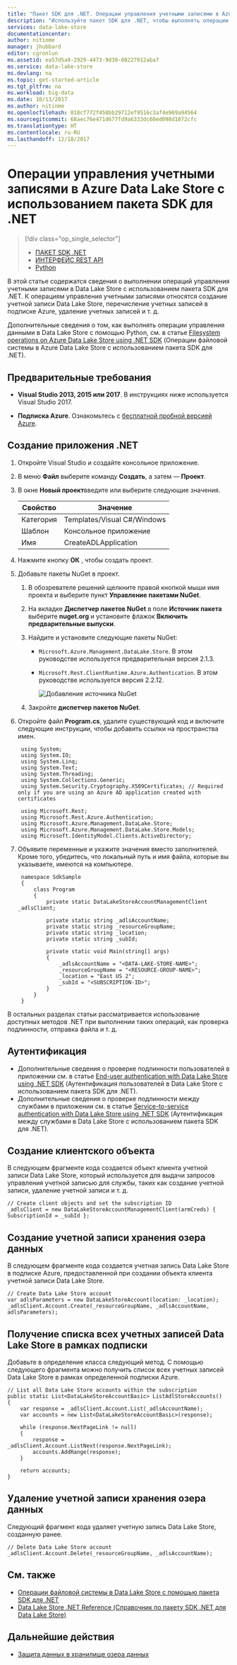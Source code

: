 ```yaml
---
title: "Пакет SDK для .NET. Операции управления учетными записями в Azure Data Lake Store | Документация Майкрософт"
description: "Используйте пакет SDK для .NET, чтобы выполнять операции управления учетными записями в Data Lake Store."
services: data-lake-store
documentationcenter: 
author: nitinme
manager: jhubbard
editor: cgronlun
ms.assetid: ea57d5a9-2929-4473-9d30-08227912aba7
ms.service: data-lake-store
ms.devlang: na
ms.topic: get-started-article
ms.tgt_pltfrm: na
ms.workload: big-data
ms.date: 10/13/2017
ms.author: nitinme
ms.openlocfilehash: 018cf772f458bb29712ef9516c3af4e969a94564
ms.sourcegitcommit: 68aec76e471d677fd9a6333dc60ed098d1072cfc
ms.translationtype: HT
ms.contentlocale: ru-RU
ms.lasthandoff: 12/18/2017
---
```

# <a name="account-management-operations-on-azure-data-lake-store-using-net-sdk"></a>Операции управления учетными записями в Azure Data Lake Store с использованием пакета SDK для .NET
> [!div class="op_single_selector"]
> * [ПАКЕТ SDK .NET](data-lake-store-get-started-net-sdk.md)
> * [ИНТЕРФЕЙС REST API](data-lake-store-get-started-rest-api.md)
> * [Python](data-lake-store-get-started-python.md)
>
>

В этой статье содержатся сведения о выполнении операций управления учетными записями в Data Lake Store с использованием пакета SDK для .NET. К операциям управления учетными записями относятся создание учетной записи Data Lake Store, перечисление учетных записей в подписке Azure, удаление учетных записей и т. д.

Дополнительные сведения о том, как выполнять операции управления данными в Data Lake Store с помощью Python, см. в статье [Filesystem operations on Azure Data Lake Store using .NET SDK](data-lake-store-data-operations-net-sdk.md) (Операции файловой системы в Azure Data Lake Store с использованием пакета SDK для .NET).

## <a name="prerequisites"></a>Предварительные требования
* **Visual Studio 2013, 2015 или 2017**. В инструкциях ниже используется Visual Studio 2017.

* **Подписка Azure**. Ознакомьтесь с [бесплатной пробной версией Azure](https://azure.microsoft.com/pricing/free-trial/).

## <a name="create-a-net-application"></a>Создание приложения .NET
1. Откройте Visual Studio и создайте консольное приложение.
2. В меню **Файл** выберите команду **Создать**, а затем — **Проект**.
3. В окне **Новый проект**введите или выберите следующие значения.

   | Свойство | Значение |
   | --- | --- |
   | Категория |Templates/Visual C#/Windows |
   | Шаблон |Консольное приложение |
   | Имя |CreateADLApplication |
4. Нажмите кнопку **ОК** , чтобы создать проект.
5. Добавьте пакеты NuGet в проект.

   1. В обозревателе решений щелкните правой кнопкой мыши имя проекта и выберите пункт **Управление пакетами NuGet**.
   2. На вкладке **Диспетчер пакетов NuGet** в поле **Источник пакета** выберите **nuget.org** и установите флажок **Включить предварительные выпуски**.
   3. Найдите и установите следующие пакеты NuGet:

      * `Microsoft.Azure.Management.DataLake.Store`. В этом руководстве используется предварительная версия 2.1.3.
      * `Microsoft.Rest.ClientRuntime.Azure.Authentication`. В этом руководстве используется версия 2.2.12.

        ![Добавление источника NuGet](./media/data-lake-store-get-started-net-sdk/data-lake-store-install-nuget-package.png "Создание учетной записи Azure Data Lake")
   4. Закройте **диспетчер пакетов NuGet**.
6. Откройте файл **Program.cs**, удалите существующий код и включите следующие инструкции, чтобы добавить ссылки на пространства имен.

        using System;
        using System.IO;
        using System.Linq;
        using System.Text;
        using System.Threading;
        using System.Collections.Generic;
        using System.Security.Cryptography.X509Certificates; // Required only if you are using an Azure AD application created with certificates
                
        using Microsoft.Rest;
        using Microsoft.Rest.Azure.Authentication;
        using Microsoft.Azure.Management.DataLake.Store;
        using Microsoft.Azure.Management.DataLake.Store.Models;
        using Microsoft.IdentityModel.Clients.ActiveDirectory;

7. Объявите переменные и укажите значения вместо заполнителей. Кроме того, убедитесь, что локальный путь и имя файла, которые вы указываете, имеются на компьютере.

        namespace SdkSample
        {
            class Program
            {
                private static DataLakeStoreAccountManagementClient _adlsClient;
                
                private static string _adlsAccountName;
                private static string _resourceGroupName;
                private static string _location;
                private static string _subId;

                private static void Main(string[] args)
                {
                    _adlsAccountName = "<DATA-LAKE-STORE-NAME>"; 
                    _resourceGroupName = "<RESOURCE-GROUP-NAME>"; 
                    _location = "East US 2";
                    _subId = "<SUBSCRIPTION-ID>";                    
                }
            }
        }

В остальных разделах статьи рассматривается использование доступных методов .NET при выполнении таких операций, как проверка подлинности, отправка файла и т. д.

## <a name="authentication"></a>Аутентификация

* Дополнительные сведения о проверке подлинности пользователей в приложении см. в статье [End-user authentication with Data Lake Store using .NET SDK](data-lake-store-end-user-authenticate-net-sdk.md) (Аутентификация пользователей в Data Lake Store с использованием пакета SDK для .NET).
* Дополнительные сведения о проверке подлинности между службами в приложении см. в статье [Service-to-service authentication with Data Lake Store using .NET SDK](data-lake-store-service-to-service-authenticate-net-sdk.md) (Аутентификация между службами в Data Lake Store с использованием пакета SDK для .NET).

## <a name="create-client-object"></a>Создание клиентского объекта
В следующем фрагменте кода создается объект клиента учетной записи Data Lake Store, который используется для выдачи запросов управления учетной записью для службы, таких как создание учетной записи, удаление учетной записи и т. д.

    // Create client objects and set the subscription ID
    _adlsClient = new DataLakeStoreAccountManagementClient(armCreds) { SubscriptionId = _subId };
    
## <a name="create-a-data-lake-store-account"></a>Создание учетной записи хранения озера данных
В следующем фрагменте кода создается учетная запись Data Lake Store в подписке Azure, предоставленной при создании объекта клиента учетной записи Data Lake Store.

    // Create Data Lake Store account
    var adlsParameters = new DataLakeStoreAccount(location: _location);
    _adlsClient.Account.Create(_resourceGroupName, _adlsAccountName, adlsParameters);

## <a name="list-all-data-lake-store-accounts-within-a-subscription"></a>Получение списка всех учетных записей Data Lake Store в рамках подписки
Добавьте в определение класса следующий метод. С помощью следующего фрагмента можно получить список всех учетных записей Data Lake Store в рамках определенной подписки Azure.

    // List all Data Lake Store accounts within the subscription
    public static List<DataLakeStoreAccountBasic> ListAdlStoreAccounts()
    {
        var response = _adlsClient.Account.List(_adlsAccountName);
        var accounts = new List<DataLakeStoreAccountBasic>(response);

        while (response.NextPageLink != null)
        {
            response = _adlsClient.Account.ListNext(response.NextPageLink);
            accounts.AddRange(response);
        }

        return accounts;
    }

## <a name="delete-a-data-lake-store-account"></a>Удаление учетной записи хранения озера данных
Следующий фрагмент кода удаляет учетную запись Data Lake Store, созданную ранее.

    // Delete Data Lake Store account
    _adlsClient.Account.Delete(_resourceGroupName, _adlsAccountName);

## <a name="see-also"></a>См. также
* [Операции файловой системы в Data Lake Store с помощью пакета SDK для .NET](data-lake-store-data-operations-net-sdk.md)
* [Data Lake Store .NET Reference (Справочник по пакету SDK .NET для Data Lake Store)](https://docs.microsoft.com/dotnet/api/overview/azure/data-lake-store?view=azure-dotnet)

## <a name="next-steps"></a>Дальнейшие действия
* [Защита данных в хранилище озера данных](data-lake-store-secure-data.md)
